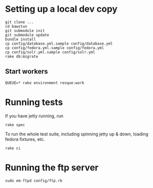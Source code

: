 # Setting up a local dev copy

```
git clone ...
cd bawstun
git submodule init
git submodule update
bundle install
cp config/database.yml.sample config/database.yml
cp config/fedora.yml.sample config/fedora.yml
cp config/solr.yml.sample config/solr.yml
rake db:migrate
```

## Start workers
```
QUEUE=* rake environment resque:work
```

# Running tests


If you have jetty running, run 

```
rake spec
```

To run the whole test suite, including spinning jetty up & down, loading fedora fixtures, etc. 
```
rake ci
```

# Running the ftp server

```
sudo em-ftpd config/ftp.rb
```
